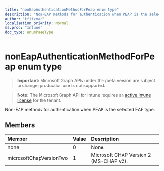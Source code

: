 ```yaml
---
title: "nonEapAuthenticationMethodForPeap enum type"
description: "Non-EAP methods for authentication when PEAP is the selected EAP type."
author: "tfitzmac"
localization_priority: Normal
ms.prod: "Intune"
doc_type: enumPageType
---
```


# nonEapAuthenticationMethodForPeap enum type

> **Important:** Microsoft Graph APIs under the /beta version are subject to change; production use is not supported.

> **Note:** The Microsoft Graph API for Intune requires an [active Intune license](https://go.microsoft.com/fwlink/?linkid=839381) for the tenant.

Non-EAP methods for authentication when PEAP is the selected EAP type.

## Members
|Member|Value|Description|
|:---|:---|:---|
|none|0|None.|
|microsoftChapVersionTwo|1|Microsoft CHAP Version 2 (MS-CHAP v2).|




